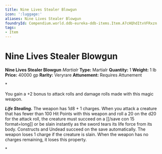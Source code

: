 ```yaml
---
title: Nine Lives Stealer Blowgun
icon: ':luggage:'
aliases: Nine Lives Stealer Blowgun
foundryId: Compendium.world.ddb-eureka-ddb-items.Item.A7cHQhdItvVFRxzn
tags:
- Item
---
```


# Nine Lives Stealer Blowgun

**Nine Lives Stealer Blowgun**
_Martialr_
**Type:** Martialr
**Quantity:** 1
**Weight:** 1 lb
**Price:** 40000 gp
**Rarity:** Veryrare
**Attunement:** Requires Attunement

*<p>You gain a +2 bonus to attack rolls and damage rolls made with this magic weapon.

***Life Stealing.*** The weapon has 1d8 + 1 charges. When you attack a creature that has fewer than 100 Hit Points with this weapon and roll a 20 on the d20 for the attack roll, the creature must succeed on a [[/save con 15 format=long]] or be slain instantly as the sword tears its life force from its body. Constructs and Undead succeed on the save automatically. The weapon loses 1 charge if the creature is slain. When the weapon has no charges remaining, it loses this property.</p>*
